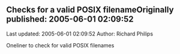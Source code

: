 ## Checks for a valid POSIX filenameOriginally published: 2005-06-01 02:09:52 
Last updated: 2005-06-01 02:09:52 
Author: Richard Philips 
 
Oneliner to check for valid POSIX filenames